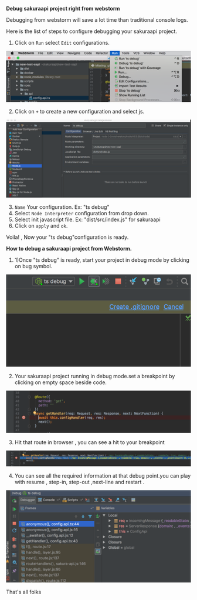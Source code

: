 **Debug sakuraapi project right from webstorm**

Debugging from webstorm will save a lot time than traditional console logs.

Here is the list of steps to configure debugging your sakuraapi project.

1. Click on `Run` select `Edit` configurations.

 ![](./../images/.Tutorial-004_images/image6.png)

2. Click on `+` to create a new configuration and select js.

 ![](./../images/.Tutorial-004_images/image2.png)


3. `Name` Your configuration. Ex: &quot;ts debug&quot;
4. Select `Node Interpreter` configuration from drop down.
5. Select init javascript file. Ex: &quot;dist/src/index.js&quot; for sakuraapi
6. Click on `apply` and `ok`.

Voila! , Now your &quot;ts debug&quot;configuration is ready.

**How to debug a sakuraapi project from Webstorm.**

1. 1)Once &quot;ts debug&quot; is ready, start your project in debug mode by clicking on bug symbol.

 ![](./../images/.Tutorial-004_images/image4.png)

2) Your sakuraapi project running in debug mode.set a breakpoint by clicking on empty space beside code.

 ![](./../images/.Tutorial-004_images/image3.png)

3) Hit that route in browser , you can see a hit to your breakpoint

 ![](./../images/.Tutorial-004_images/image5.png)

4) You can see all the required information at that debug point.you can play with resume , step-in, step-out ,next-line and restart .

 ![](./../images/.Tutorial-004_images/image1.png)

That&#39;s all folks
